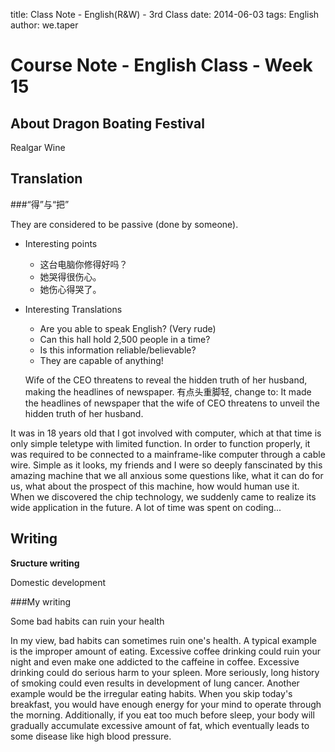 title: Class Note - English(R&W) - 3rd Class
date: 2014-06-03
tags: English
author: we.taper

Course Note - English Class - Week 15
=====================================

About Dragon Boating Festival
--------------------------------

Realgar Wine 


Translation
----------------------

###“得”与“把”

They are considered to be passive (done by someone).

+ Interesting points
	+ 这台电脑你修得好吗？
	+ 她哭得很伤心。
	+ 她伤心得哭了。

+ Interesting Translations
	+ Are you able to speak English? (Very rude)
	+ Can this hall hold 2,500 people in a time?
	+ Is this information reliable/believable?
	+ They are capable of anything!

	Wife of the CEO threatens to reveal the hidden truth of her husband, making the headlines of newspaper.
	有点头重脚轻, change to:
	It made the headlines of newspaper that the wife of CEO threatens to unveil the hidden truth of her husband.

It was in 18 years old that I got involved with computer, which at that time is only simple teletype with limited function. In order to function properly, it was required to be connected to a mainframe-like computer through a cable wire. Simple as it looks, my friends and I were so deeply fanscinated by this amazing machine that we all anxious some questions like, what it can do for us, what about the prospect of this machine, how would human use it.
When we discovered the chip technology, we suddenly came to realize its wide application in the future. A lot of time was spent on coding...

Writing
---------------------------

**Sructure writing**

Domestic development

###My writing

Some bad habits can ruin your health

In my view, bad habits can sometimes ruin one's health. A typical example is the improper amount of eating. Excessive coffee drinking could ruin your night and even make one addicted to the caffeine in coffee. Excessive drinking could do serious harm to your spleen. More seriously, long history of smoking could even results in development of lung cancer.
Another example would be the irregular eating habits. When you skip today's breakfast, you would have enough energy for your mind to operate through the morning. Additionally, if you eat too much before sleep, your body will gradually accumulate excessive amount of fat, which eventually leads to some disease like high blood pressure.



